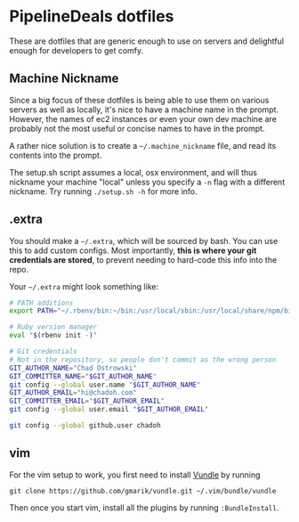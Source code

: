 PipelineDeals dotfiles
======================

These are dotfiles that are generic enough to use on servers and
delightful enough for developers to get comfy.

Machine Nickname
----------------

Since a big focus of these dotfiles is being able to use them on
various servers as well as locally, it's nice to have a machine name in
the prompt. However, the names of ec2 instances or even your own dev machine
are probably not the most useful or concise names to have in the prompt.

A rather nice solution is to create a `~/.machine_nickname` file, and read its
contents into the prompt.

The setup.sh script assumes a local, osx environment, and will thus nickname
your machine "local" unless you specify a `-n` flag with a different nickname.
Try running `./setup.sh -h` for more info.

.extra
------

You should make a `~/.extra`, which will be sourced by bash. You can use this
to add custom configs. Most importantly, **this is where your git credentials
are stored**, to prevent needing to hard-code this info into the repo.

Your `~/.extra` might look something like:

```bash
# PATH additions
export PATH="~/.rbenv/bin:~/bin:/usr/local/sbin:/usr/local/share/npm/bin:$PATH"

# Ruby version manager
eval "$(rbenv init -)"

# Git credentials
# Not in the repository, so people don't commit as the wrong person
GIT_AUTHOR_NAME="Chad Ostrowski"
GIT_COMMITTER_NAME="$GIT_AUTHOR_NAME"
git config --global user.name "$GIT_AUTHOR_NAME"
GIT_AUTHOR_EMAIL="hi@chadoh.com"
GIT_COMMITTER_EMAIL="$GIT_AUTHOR_EMAIL"
git config --global user.email "$GIT_AUTHOR_EMAIL"

git config --global github.user chadoh
```

vim
---

For the vim setup to work, you first need to install [Vundle] by running

    git clone https://github.com/gmarik/vundle.git ~/.vim/bundle/vundle

Then once you start vim, install all the plugins by running `:BundleInstall`.

  [Vundle]: https://github.com/gmarik/vundle

